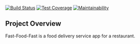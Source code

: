 [![Build Status](https://travis-ci.org/okellogabrielinnocent/fastfoodreact.svg?branch=develop)](https://travis-ci.org/okellogabrielinnocent/fastfoodreact)
[![Test Coverage](https://api.codeclimate.com/v1/badges/57dc9f02ecc9a2b2ca0b/test_coverage)](https://codeclimate.com/github/okellogabrielinnocent/fastfoodreact/test_coverage)
[![Maintainability](https://api.codeclimate.com/v1/badges/57dc9f02ecc9a2b2ca0b/maintainability)](https://codeclimate.com/github/okellogabrielinnocent/fastfoodreact/maintainability)
## Project Overview
Fast-Food-Fast is a food delivery service app for a restaurant.
